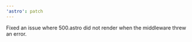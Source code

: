 ```yaml
---
'astro': patch
---
```


Fixed an issue where 500.astro did not render when the middleware threw an error.
